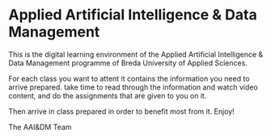 # Applied Artificial Intelligence & Data Management

This is the digital learning environment of the Applied Artificial Intelligence & Data Management programme of Breda University of Applied Sciences.

For each class you want to attent it contains the information you need to arrive prepared. take time to read through the information and watch video content, and do the assignments that are given to you on it.

Then arrive in class prepared in order to benefit most from it. Enjoy!

The AAI&DM Team